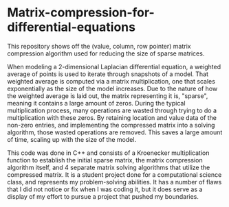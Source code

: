 # Matrix-compression-for-differential-equations
This repository shows off the (value, column, row pointer) matrix compression algorithm used for reducing the size of sparse matrices.

When modeling a 2-dimensional Laplacian differential equation, a weighted average of points is used to iterate through snapshots of a model.
That weighted average is computed via a matrix multiplication, one that scales exponentially as the size of the model increases. Due to the 
nature of how the weighted average is laid out, the matrix representing it is, "sparse", meaning it contains a large amount of zeros. During 
the typical multiplication process, many operations are wasted through trying to do a multiplication with these zeros. By retaining location
and value data of the non-zero entries, and implementing the compressed matrix into a solving algorithm, those wasted operations are 
removed. This saves a large amount of time, scaling up with the size of the model.

This code was done in C++ and consists of a Kroenecker multiplication function to establish the initial sparse matrix, the matrix compression
algorithm itself, and 4 separate matrix solving algorithms that utilize the compressed matrix. It is a student project done for a computational
science class, and represents my problem-solving abilities. It has a number of flaws that I did not notice or fix when I was coding it, but
it does serve as a display of my effort to pursue a project that pushed my boundaries.
